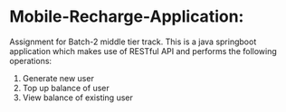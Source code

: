 # Mobile-Recharge-Application:
Assignment for Batch-2 middle tier track.
This is a java springboot application which makes use of RESTful API and performs the following operations:
1) Generate new user
2) Top up balance of user
3) View balance of existing user
